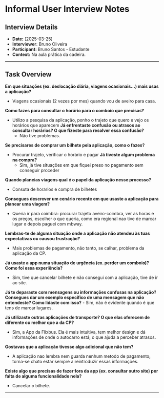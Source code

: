 # Informal User Interview Notes 

## Interview Details 
- **Date:** [2025-03-25] 
- **Interviewer:** Bruno Oliveira
- **Participant:** Bruno Santos - Estudante
- **Context:** Na aula prática da cadeira.

--- 
## Task Overview 

 **Em que situações (ex. deslocação diária, viagens ocasionais...) mais usas a aplicação?** 
- Viagens ocasionais (2 vezes por mes) quando vou de aveiro para casa.

**Como fazes para consultar o horário para o comboio que precisas?** 
- Utilizo a pesquisa da aplicação, ponho o trajeto que quero e vejo os horários que aparecem
    **Já enfrentaste confusão ou atrasos ao consultar horários? O que fizeste para resolver essa confusão?**
    - Não tive problemas.

**Se precisares de comprar um bilhete pela aplicação, como o fazes?** 
- Procurar trajeto, verificar o horário e pagar
    **Já tiveste algum problema na compra?**
    - Sim, já tive situações em que fiquei preso no pagamento sem conseguir proceder

**Quando planeias viagens qual é o papel da aplicação nesse processo?**
- Consuta de horarios e compra de bilhetes

**Consegues descrever um cenário recente em que usaste a aplicação para planear uma viagem?**
- Queria ir para coimbra: procurar trajeto aveiro-coimbra, ver as horas e os preços, escolher o que queria, como era regional nao tive de marcar lugar e depois paguei com mbway. 

**Lembras-te de alguma situação onde a aplicação não atendeu às tuas expectativas ou causou frustração?**
- Mais problemas de pagamento, não tanto, se calhar, problema da aplicação da CP.

**Já usaste a app numa situação de urgência (ex. perder um comboio)? Como foi essa experiência?**
- Sim, tive que cancelar bilhete e não consegui com a aplicação, tive de ir ao site.

**Já te deparaste com mensagens ou informações confusas na aplicação?**
    **Consegues dar um exemplo específico de uma mensagem que não entendeste? Como lidaste com isso?**
    - Sim, não é evidente quando é que tens de marcar lugares.

**Já utilizaste outras aplicações de transporte? O que elas oferecem de diferente ou melhor que a da CP?**
- Sim, a App da Flixbus. Ela é mais intuitiva, tem melhor design e dá informações de onde o autocarro está, o que ajuda a perceber atrasos.

**Gostavas que a aplicação tivesse algo adicional que não tem?**
- A aplicação nao lembra nem guarda nenhum metodo de pagamento, torna-se chato estar sempre a reintroduzir essas informações.

**Existe algo que precisas de fazer fora da app (ex. consultar outro site) por falta de alguma funcionalidade nela?**
- Cancelar o bilhete.

---